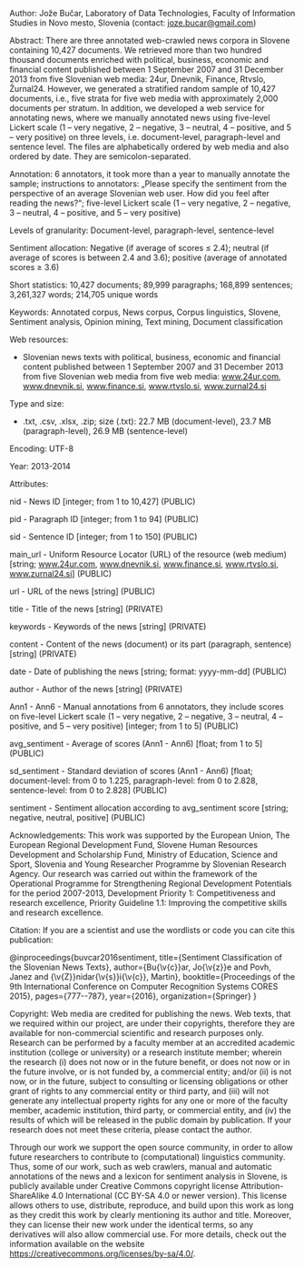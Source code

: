 Author: Jože Bučar, Laboratory of Data Technologies, Faculty of Information Studies in Novo mesto, Slovenia (contact: joze.bucar@gmail.com)

Abstract:
There are three annotated web-crawled news corpora in Slovene containing 10,427 documents. We retrieved more than two hundred thousand documents enriched with political, business, economic and financial content published between 1 September 2007 and 31 December 2013 from five Slovenian web media: 24ur, Dnevnik, Finance, Rtvslo, Žurnal24. However, we generated a stratified random sample of 10,427 documents, i.e., five strata for five web media with approximately 2,000 documents per stratum. In addition, we developed a web service for annotating news, where we manually annotated news using five-level Lickert scale (1 – very negative, 2 – negative, 3 – neutral, 4 – positive, and 5 – very positive) on three levels, i.e. document-level, paragraph-level and sentence level. The files are alphabetically ordered by web media and also ordered by date. They are semicolon-separated.

Annotation: 6 annotators, it took more than a year to manually annotate the sample; instructions to annotators: „Please specify the sentiment from the perspective of an average Slovenian web user. How did you feel after reading the news?“; five-level Lickert scale (1 – very negative, 2 – negative, 3 – neutral, 4 – positive, and 5 – very positive)

Levels of granularity: Document-level, paragraph-level, sentence-level

Sentiment allocation: Negative (if average of scores ≤ 2.4); neutral (if average of scores is between 2.4 and 3.6); positive (average of annotated scores ≥ 3.6)

Short statistics: 10,427 documents; 89,999 paragraphs; 168,899 sentences; 3,261,327 words; 214,705 unique words

Keywords:
Annotated corpus, News corpus, Corpus linguistics, Slovene, Sentiment analysis, Opinion mining, Text mining, Document classification

Web resources:
- Slovenian news texts with political, business, economic and financial content published between 1 September 2007 and 31 December 2013 from five Slovenian web media from five web media: www.24ur.com, www.dnevnik.si, www.finance.si, www.rtvslo.si, www.zurnal24.si

Type and size:
- .txt, .csv, .xlsx, .zip; size (.txt): 22.7 MB (document-level), 23.7 MB (paragraph-level), 26.9 MB (sentence-level)

Encoding: UTF-8

Year: 2013-2014

Attributes:

nid - News ID [integer; from 1 to 10,427] (PUBLIC)

pid - Paragraph ID [integer; from 1 to 94] (PUBLIC)

sid - Sentence ID [integer; from 1 to 150] (PUBLIC)

main_url - Uniform Resource Locator (URL) of the resource (web medium) [string; www.24ur.com, www.dnevnik.si, www.finance.si, www.rtvslo.si, www.zurnal24.si] (PUBLIC)

url - URL of the news [string] (PUBLIC)

title - Title of the news [string] (PRIVATE)

keywords - Keywords of the news [string] (PRIVATE)

content - Content of the news (document) or its part (paragraph, sentence) [string] (PRIVATE)

date - Date of publishing the news [string; format: yyyy-mm-dd] (PUBLIC)

author - Author of the news [string] (PRIVATE)

Ann1 - Ann6 - Manual annotations from 6 annotators, they include scores on five-level Lickert scale (1 – very negative, 2 – negative, 3 – neutral, 4 – positive, and 5 – very positive) [integer; from 1 to 5] (PUBLIC)

avg_sentiment - Average of scores (Ann1 - Ann6) [float; from 1 to 5] (PUBLIC)

sd_sentiment - Standard deviation of scores (Ann1 - Ann6) [float; document-level: from 0 to 1.225, paragraph-level: from 0 to 2.828, sentence-level: from 0 to 2.828] (PUBLIC)

sentiment - Sentiment allocation according to avg_sentiment score [string; negative, neutral, positive] (PUBLIC)

Acknowledgements:
This work was supported by the European Union, The European Regional Development Fund, Slovene Human Resources Development and Scholarship Fund, Ministry of Education, Science and Sport, Slovenia and Young Researcher Programme by Slovenian Research Agency. Our research was carried out within the framework of the Operational Programme for Strengthening Regional Development Potentials for the period 2007-2013, Development Priority 1: Competitiveness and research excellence, Priority Guideline 1.1: Improving the competitive skills and research excellence.

Citation:
If you are a scientist and use the wordlists or code you can cite this publication:

@inproceedings{buvcar2016sentiment,
  title={Sentiment Classification of the Slovenian News Texts},
  author={Bu{\v{c}}ar, Jo{\v{z}}e and Povh, Janez and {\v{Z}}nidar{\v{s}}i{\v{c}}, Martin},
  booktitle={Proceedings of the 9th International Conference on Computer Recognition Systems CORES 2015},
  pages={777--787},
  year={2016},
  organization={Springer}
}

Copyright:
Web media are credited for publishing the news. Web texts, that we required within our project, are under their copyrights, therefore they are available for non-commercial scientific and research purposes only. Research can be performed by a faculty member at an accredited academic institution (college or university) or a research institute member; wherein the research (i) does not now or in the future benefit, or does not now or in the future involve, or is not funded by, a commercial entity; and/or (ii) is not now, or in the future, subject to consulting or licensing obligations or other grant of rights to any commercial entity or third party, and (iii) will not generate any intellectual property rights for any one or more of the faculty member, academic institution, third party, or commercial entity, and (iv) the results of which will be released in the public domain by publication. If your research does not meet these criteria, please contact the author.

Through our work we support the open source community, in order to allow future researchers to contribute to (computational) linguistics community. Thus, some of our work, such as web crawlers, manual and automatic annotations of the news and a lexicon for sentiment analysis in Slovene, is publicly available under Creative Commons copyright license Attribution-ShareAlike 4.0 International (CC BY-SA 4.0 or newer version). This license allows others to use, distribute, reproduce, and build upon this work as long as they credit this work by clearly mentioning its author and title. Moreover, they can license their new work under the identical terms, so any derivatives will also allow commercial use. For more details, check out the information available on the website https://creativecommons.org/licenses/by-sa/4.0/.
